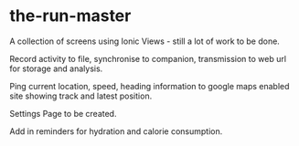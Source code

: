 # the-run-master

A collection of screens using Ionic Views - still a lot of work to be done.

Record activity to file, synchronise to companion, transmission to web url for storage and analysis.

Ping current location, speed, heading information to google maps enabled site showing track and latest position.

Settings Page to be created.

Add in reminders for hydration and calorie consumption.

